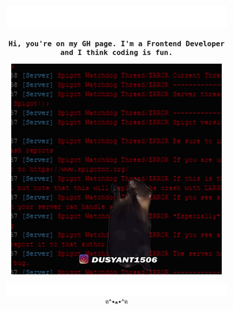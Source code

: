 <img height="50" alt="Make web great again!!!" width="100%" src="https://github.com/viktoriabakun/viktoriabakun/blob/main/media/make-web-great-again.svg"/>


<h3 align="center">
  <samp>
  Hi, you're on my GH page. I'm a Frontend Developer and I think coding is fun. 
  </samp>
</h3>

<div align="center">
  <img src="https://github.com/viktoriabakun/viktoriabakun/blob/main/media/aaa-panic.gif" alt="sth crazy is going on here" />
</div>

<br/>

<img height="30" alt="Thanks for visiting me" width="100%" src="https://github.com/viktoriabakun/viktoriabakun/blob/main/media/crazy-marquee.svg" />

<div align="center">ฅ^•ﻌ•^ฅ</div>
